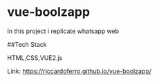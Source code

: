 # vue-boolzapp

In this project i replicate whatsapp web

##Tech Stack

HTML,CSS,VUE2.js 

Link: https://riccardoferro.github.io/vue-boolzapp/
